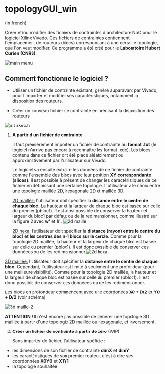 # topologyGUI_win
(in french)

Créer et/ou modifier des fichiers de contraintes d'architecture NoC pour le logiciel
Xilinx Vivado. Ces fichiers de contraintes contiennent l'emplacement de
routeurs (blocs) correspondant à une certaine topologie, que l'on veut modifier.
Ce programme a été créé pour le **Laboratoire Hubert Curien (CNRS)**.

![main menu](https://user-images.githubusercontent.com/17772801/52050556-30a1ce80-2551-11e9-86b3-0df601561969.png)

## Comment fonctionne le logiciel ?

- Utiliser un fichier de contrainte existant, généré auparavant par Vivado, pour l'importer et modifier ses caractéristiques, notamment la disposition des routeurs.

- Créer un nouveau fichier de contrainte en précisant la disposition des routeurs

![alt sketch](https://user-images.githubusercontent.com/17772801/51992550-7b6a0a80-24ad-11e9-94f2-ee78873cc239.png)

1. **A partir d'un fichier de contrainte**

   Il faut premièrement importer un fichier de contrainte au **format .txt** (le logiciel n'arrive pas encore à reconnaître les format .xdc). Les blocs contenu dans ce fichier ont été placé aléatoirement ou approximativement par l'utilisateur sur Vivado. 

   Le logiciel va ensuite extraire les données de ce fichier de contrainte comme l'ensemble des blocs avec leur position **XY correspondante (slices)**. Il est possible à présent de changer les caractéristiques de ce fichier en définissant une certaine topologie. L'utilisateur a le choix entre une topologie maillée 2D, hexagonale 2D et maillée 3D.

   <u>2D maillée:</u>  l'utilisateur doit spécifier la **distance entre le centre de chaque bloc.** La hauteur et la largeur de chaque bloc est basée sur celle du premier (pbloc1). Il est ainsi possible de conserver la hauteur et largeur du bloc1 par défaut ou de la redimensionner, comme illustré sur la figure 2 avec **w'** et **h'**. ![2d maille](https://user-images.githubusercontent.com/17772801/52047707-e10bd480-2549-11e9-8bd6-777aff1ddad8.png)

   <u>2D hexa:</u> l'utilisateur doit spécifier la **distance (rayon) entre le centre du bloc1 et les centres des n-1 blocs sur le cercle**. Comme pour la topologie 2D maillée, la hauteur et la largeur de chaque bloc est basée sur celle du premier (pbloc1). Il est donc possible de conserver ces donnéees ou de les redimensionner.![2d hexa](https://user-images.githubusercontent.com/17772801/52047706-e10bd480-2549-11e9-8150-920f9b6844f3.png)

<u>3D maillée:</u>  l'utilisateur doit spécifier la **distance entre le centre de chaque bloc.** Cependant, l'utilisateur est limité à seulement une profondeur (pour une meilleure visibilité).  Comme pour la topologie 2D maillée, la hauteur et la largeur de chaque bloc est basée sur celle du premier (pbloc1). Il est donc possible de conserver ces donnéees ou de les redimensionner.

Les blocs en profondeur commencent avec une coordonées **X0 + D/2** et **Y0 + D/2** (voir schéma) 

![3d maille-2](https://user-images.githubusercontent.com/17772801/52051068-ba9e6700-2552-11e9-80ce-84024e3a2d9c.png)

**ATTENTION !** Il n'est encore pas possible de générer une topologie 3D maillée à partir d'une topologie 2D maillée ou hexagonale, et inversement.

2. **Créer un fichier de contrainte à partir de zéro** (WIP)

   Sans importer de fichier, l'utilisateur spéficie :

- les dimensions de son fichier de contrainte **dimX** et **dimY**
- les caractéristiques de son premier routeur, c'est à dire ses coordonnées **X0Y0** et **X1Y1**
- la topologie souhaîtée 
